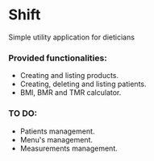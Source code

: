 # Shift

Simple utility application for dieticians

### Provided functionalities:
- Creating and listing products.
- Creating, deleting and listing patients.
- BMI, BMR and TMR calculator.

### TO DO:
- Patients management.
- Menu's management.
- Measurements management.